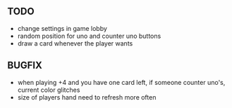 ## TODO
* change settings in game lobby
* random position for uno and counter uno buttons
* draw a card whenever the player wants

## BUGFIX
* when playing +4 and you have one card left, if someone counter uno's, current color glitches
* size of players hand need to refresh more often
